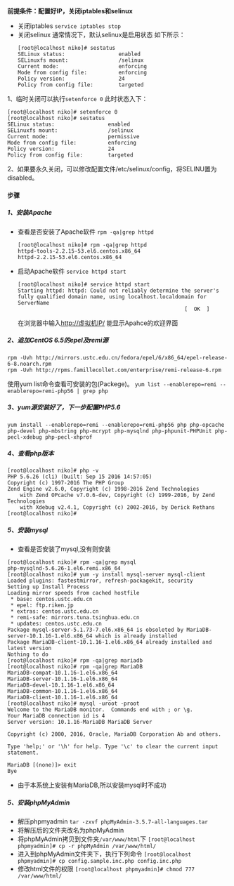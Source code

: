 **前提条件：配置好IP，关闭iptables和selinux**

* 关闭iptables
  `service iptables stop`
* 关闭selinux
  通常情况下，默认selinux是启用状态
  如下所示：
  ```
  [root@localhost niko]# sestatus
  SELinux status:                 enabled
  SELinuxfs mount:                /selinux
  Current mode:                   enforcing
  Mode from config file:          enforcing
  Policy version:                 24
  Policy from config file:        targeted
  ```


1、临时关闭可以执行`setenforce 0`
此时状态入下：

```
[root@localhost niko]# setenforce 0
[root@localhost niko]# sestatus
SELinux status:                 enabled
SELinuxfs mount:                /selinux
Current mode:                   permissive
Mode from config file:          enforcing
Policy version:                 24
Policy from config file:        targeted
```

2、如果要永久关闭，可以修改配置文件\/etc\/selinux\/config，将SELINU置为disabled。

#### 步骤

##### 1、安装Apache

* 查看是否安装了Apache软件
  `rpm -qa|grep httpd`

  ```
  [root@localhost niko]# rpm -qa|grep httpd
  httpd-tools-2.2.15-53.el6.centos.x86_64
  httpd-2.2.15-53.el6.centos.x86_64
  ```

* 启动Apache软件
  `service httpd start`

  ```
  [root@localhost niko]# service httpd start
  Starting httpd: httpd: Could not reliably determine the server's fully qualified domain name, using localhost.localdomain for ServerName
                                                       [  OK  ]
  ```

  在浏览器中输入[http:\/\/虚拟机IP\/](http://虚拟机IP/) 能显示Apahce的欢迎界面


##### 2、追加CentOS 6.5的epel及remi源

```
rpm -Uvh http://mirrors.ustc.edu.cn/fedora/epel/6/x86_64/epel-release-6-8.noarch.rpm
rpm -Uvh http://rpms.famillecollet.com/enterprise/remi-release-6.rpm
```

使用yum list命令查看可安装的包\(Packege\)。
`yum list --enablerepo=remi --enablerepo=remi-php56 | grep php`

##### 3、yum源安装好了，下一步配置PHP5.6

```
yum install --enablerepo=remi --enablerepo=remi-php56 php php-opcache php-devel php-mbstring php-mcrypt php-mysqlnd php-phpunit-PHPUnit php-pecl-xdebug php-pecl-xhprof
```

##### 4、查看php版本

```
[root@localhost niko]# php -v
PHP 5.6.26 (cli) (built: Sep 15 2016 14:57:05) 
Copyright (c) 1997-2016 The PHP Group
Zend Engine v2.6.0, Copyright (c) 1998-2016 Zend Technologies
    with Zend OPcache v7.0.6-dev, Copyright (c) 1999-2016, by Zend Technologies
    with Xdebug v2.4.1, Copyright (c) 2002-2016, by Derick Rethans
[root@localhost niko]# 

```

##### 5、安装mysql

* 查看是否安装了mysql,没有则安装

```
[root@localhost niko]# rpm -qa|grep mysql
php-mysqlnd-5.6.26-1.el6.remi.x86_64
[root@localhost niko]# yum -y install mysql-server mysql-client
Loaded plugins: fastestmirror, refresh-packagekit, security
Setting up Install Process
Loading mirror speeds from cached hostfile
 * base: centos.ustc.edu.cn
 * epel: ftp.riken.jp
 * extras: centos.ustc.edu.cn
 * remi-safe: mirrors.tuna.tsinghua.edu.cn
 * updates: centos.ustc.edu.cn
Package mysql-server-5.1.73-7.el6.x86_64 is obsoleted by MariaDB-server-10.1.16-1.el6.x86_64 which is already installed
Package MariaDB-client-10.1.16-1.el6.x86_64 already installed and latest version
Nothing to do
[root@localhost niko]# rpm -qa|grep mariadb
[root@localhost niko]# rpm -qa|grep MariaDB
MariaDB-compat-10.1.16-1.el6.x86_64
MariaDB-server-10.1.16-1.el6.x86_64
MariaDB-devel-10.1.16-1.el6.x86_64
MariaDB-common-10.1.16-1.el6.x86_64
MariaDB-client-10.1.16-1.el6.x86_64
[root@localhost niko]# mysql -uroot -proot
Welcome to the MariaDB monitor.  Commands end with ; or \g.
Your MariaDB connection id is 4
Server version: 10.1.16-MariaDB MariaDB Server

Copyright (c) 2000, 2016, Oracle, MariaDB Corporation Ab and others.

Type 'help;' or '\h' for help. Type '\c' to clear the current input statement.

MariaDB [(none)]> exit
Bye

```

* 由于本系统上安装有MariaDB,所以安装mysql时不成功

##### 5、安装phpMyAdmin
* 解压phpmyadmin
`tar -zxvf phpMyAdmin-3.5.7-all-languages.tar`
* 将解压后的文件夹改名为phpMyAdmin
* 将phpMyAdmin拷贝到文件夹`/var/www/html`下
`[root@localhost phpmyadmin]# cp -r phpMyAdmin /var/www/html/`
* 进入到phpMyAdmin文件夹下，执行下列命令
`[root@localhost phpmyadmin]# cp config.sample.inc.php config.inc.php  `
* 修改html文件的权限
`[root@localhost phpmyadmin]# chmod 777 /var/www/html/`